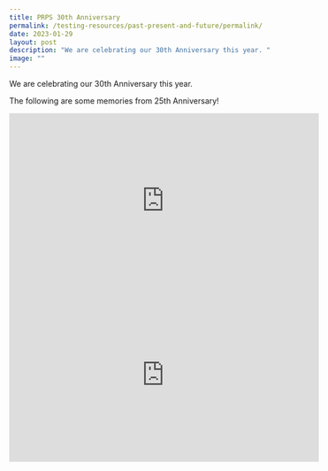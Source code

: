 ```yaml
---
title: PRPS 30th Anniversary
permalink: /testing-resources/past-present-and-future/permalink/
date: 2023-01-29
layout: post
description: "We are celebrating our 30th Anniversary this year. "
image: ""
---
```

We are celebrating our 30th Anniversary this year.
 

The following are some memories from 25th Anniversary!

<iframe width="560" height="315" src="https://www.youtube.com/embed/71jOVzylRNw" title="YouTube video player" frameborder="0" allow="accelerometer; autoplay; clipboard-write; encrypted-media; gyroscope; picture-in-picture; web-share" allowfullscreen></iframe>



<iframe width="560" height="315" src="https://www.youtube.com/embed/YyyxpQPVmUA" title="YouTube video player" frameborder="0" allow="accelerometer; autoplay; clipboard-write; encrypted-media; gyroscope; picture-in-picture; web-share" allowfullscreen></iframe>